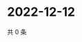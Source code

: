 # 2022-12-12

共 0 条

<!-- BEGIN WEIBO -->
<!-- 最后更新时间 Mon Dec 12 2022 23:15:05 GMT+0800 (China Standard Time) -->

<!-- END WEIBO -->
